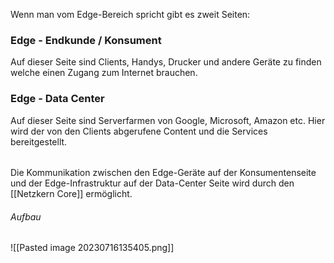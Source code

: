 
Wenn man vom Edge-Bereich spricht gibt es zweit Seiten:

### Edge - Endkunde / Konsument
Auf dieser Seite sind Clients, Handys, Drucker und andere Geräte zu finden welche einen Zugang zum Internet brauchen.


### Edge - Data Center
Auf dieser Seite sind Serverfarmen von Google, Microsoft, Amazon etc.
Hier wird der von den Clients abgerufene Content und die Services bereitgestellt.

######
Die Kommunikation zwischen den Edge-Geräte auf der Konsumentenseite und der Edge-Infrastruktur auf der Data-Center Seite wird durch den [[Netzkern Core]] ermöglicht.

###### Aufbau 

![[Pasted image 20230716135405.png]]
